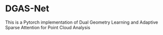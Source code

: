 # DGAS-Net
This is a Pytorch implementation of Dual Geometry Learning and Adaptive Sparse Attention for Point Cloud Analysis
